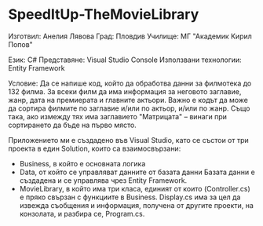 # SpeedItUp-TheMovieLibrary
Изготвил: Анелия Лявова
Град: Пловдив
Училище: МГ "Академик Кирил Попов"

Език: C#
Представяне: Visual Studio Console
Използвани технологии: Entity Framework

Условие: Да се напише код, който да обработва данни за филмотека до 132 филма. За всеки филм да има информация за неговото заглавие, жанр, дата на премиерата и главните актьори. Важно е кодът да може да сортира филмите по заглавие и/или по актьор, и/или по жанр. Също така, ако измежду тях има заглавието "Матрицата" – винаги при сортирането да бъде на първо място.

Приложението ми е създадено във Visual Studio, като се състои от три проекта в един Solution, които са взаимосвързани:
 - Business, в който е основната логика 
 - Data, от който се управляват данните от базата данни
Базата данни е създадена и се управлява чрез Entity Framework.
 - MovieLibrary, в който има три класа, единият от които (Controller.cs) е пряко свързан с функциите в Business. Display.cs има за цел да извежда съобщения и информация, получена от другите проекти, на конзолата, и разбира се, Program.cs.




